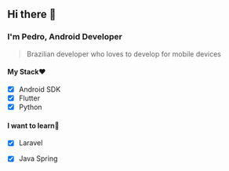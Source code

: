 ## Hi there 👋
### I'm Pedro, Android Developer
> Brazilian developer who loves to develop for mobile devices

#### My Stack❤️
- [X] Android SDK
- [X] Flutter
- [X] Python

#### I want to learn🙂
- [X] Laravel
- [X] Java Spring


<!--
**pdrozz/pdrozz** is a ✨ _special_ ✨ repository because its `README.md` (this file) appears on your GitHub profile.
Here are some ideas to get you started:

- 🔭 I’m currently working on ...
- 🌱 I’m currently learning ...
- 👯 I’m looking to collaborate on ...
- 🤔 I’m looking for help with ...
- 💬 Ask me about ...
- 📫 How to reach me: ...
- 😄 Pronouns: ...
- ⚡ Fun fact: ...
-->
